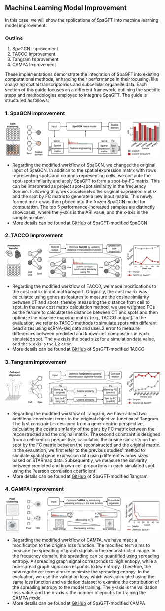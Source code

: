 ## Machine Learning Model Improvement

In this case, we will show the applications of SpaGFT into machine learning model improvement.

### Outline

1. SpaGCN Improvement
2. TACCO Improvement
3. Tangram Improvement
4. CAMPA Improvement

These implementations demonstrate the integration of SpaGFT into existing computational methods, enhancing their performance in their focusing, like analyzing spatial transcriptomics and subcellular organelle data. Each section of this guide focuses on a different framework, outlining the specific steps and methodologies employed to integrate SpaGFT. The guide is structured as follows:

### 1. SpaGCN Improvement
![](./images/SpaGCN.png)
<br />
- Regarding the modified workflow of SpaGCN, we changed the original input of SpaGCN.  In addition to the spatial expression matrix with rows representing spots and columns representing cells, we compute the spot-spot similarity and apply SpaGFT to form a spot-by-FC matrix. This can be interpreted as project spot-spot similarity in the frequency domain. Following this, we concatenated the original expression matrix and the spot by FC matrix to generate a new input matrix. This newly formed matrix was then placed into the frozen SpaGCN model for computation. The top 5 performance-increased samples are distinctly showcased, where the y-axis is the ARI value, and the x-axis is the sample number.
- More details can be found at [GitHub](https://github.com/jxLiu-bio/SpaGFTModifiedSpaGCN) of SpaGFT-modified SpaGCN

### 2. TACCO Improvement
![](./images/TACCO.png)
<br />
- Regarding the modified workflow of TACCO, we made modifications to the cost matrix in optimal transport. Originally, the cost matrix was calculated using genes as features to measure the cosine similarity between CT and spots, thereby measuring the distance from cell to spot. In the new cost matrix calculation method, we use weighted FCs as the feature to calculate the distance between CT and spots and then optimize the baseline mapping matrix (e.g., TACCO output). In the evaluation, we refer to TACCO methods to simulate spots with different bead sizes using scRNA-seq data and use L2 error to measure differences between predicted and known cell composition in each simulated spot. The y-axis is the bead size for a simulation data value, and the x-axis is the L2 error. 
- More details can be found at [GitHub](https://github.com/jiangyi01/SpaGFTModifiedTACCO) of SpaGFT-modified TACCO

### 3. Tangram Improvement
![](./images/Tangram.png)
<br />
- Regarding the modified workflow of Tangram, we have added two additional constraint terms to the original objective function of Tangram. The first constraint is designed from a gene-centric perspective, calculating the cosine similarity of the gene by FC matrix between the reconstructed and the original matrix. The second constraint is designed from a cell-centric perspective, calculating the cosine similarity on the spot by the FC matrix between the reconstructed and the original matrix. In the evaluation, we first refer to the previous studies' method to simulate spatial gene expression data using different window sizes based on STARmap data. Subsequently, we measure the similarity between predicted and known cell proportions in each simulated spot using the Pearson correlation coefficient
- More details can be found at [GitHub](https://github.com/jxLiu-bio/SpaGFTModifiedTangram) of SpaGFT-modified Tangram

### 4. CAMPA Improvement
![](./images/CAMPA.png)
<br />
- Regarding the modified workflow of CAMPA, we have made a modification to the original loss function. The modified term aims to measure the spreading of graph signals in the reconstructed image. In the frequency domain, this spreading can be quantified using spreading entropy. A spreading graph signal corresponds to high entropy, while a non-spread graph signal corresponds to low entropy. Therefore, the new regularizer term aims to minimize the spreading entropy. In the evaluation, we use the validation loss, which was calculated using the same loss function and validation dataset to examine the contribution of the spreading entropy to the model training. The y-axis is the validation loss value, and the x-axis is the number of epochs for training the CAMPA model
- More details can be found at [GitHub](https://github.com/jiangyi01/SpaGFTModifiedCAMPA) of SpaGFT-modified CAMPA

